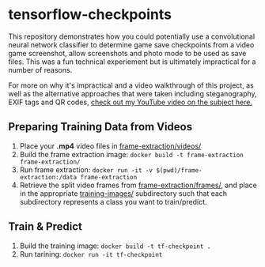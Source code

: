 # tensorflow-checkpoints

This repository demonstrates how you could potentially use a convolutional neural network classifier to determine game save checkpoints from a video game screenshot, allow screenshots and photo mode to be used as save files. This was a fun technical experiement but is ultimately impractical for a number of reasons.

For more on why it's impractical and a video walkthrough of this project, as well as the alternative approaches that were taken including steganography, EXIF tags and QR codes, [check out my YouTube video on the subject here.](https://youtu.be/0aBy8wLnpQ8)

## Preparing Training Data from Videos

1. Place your **.mp4** video files in [frame-extraction/videos/](./frame-extraction/videos/)
2. Build the frame extraction image: `docker build -t frame-extraction frame-extraction/`
3. Run frame extraction: `docker run -it -v $(pwd)/frame-extraction:/data frame-extraction`
4. Retrieve the split video frames from [frame-extraction/frames/](./frame-extraction/frames), and place in the appropriate [training-images/](./training-images) subdirectory such that each subdirectory represents a class you want to train/predict. 

## Train & Predict

1. Build the training image: `docker build -t tf-checkpoint .` 
2. Run tarining: `docker run -it tf-checkpoint`

